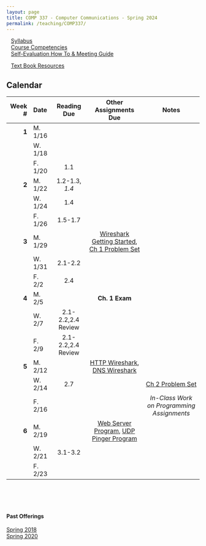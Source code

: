 ```yaml
---
layout: page
title: COMP 337 - Computer Communications - Spring 2024
permalink: /teaching/COMP337/
---
```


&nbsp;&nbsp;&nbsp;[Syllabus](/teaching/COMP337/sp24/comp337-syllabus.pdf)<br>
&nbsp;&nbsp;&nbsp;[Course Competencies](/teaching/COMP337/sp24/comp337-competencies.pdf)<br>
&nbsp;&nbsp;&nbsp;[Self-Evaluation How To & Meeting Guide](/teaching/ungrading/howto-portfolio)<br>

&nbsp;&nbsp;&nbsp;[Text Book Resources](https://gaia.cs.umass.edu/kurose_ross/index.php)<br>


## Calendar

|Week \# | Date | Reading Due | Other Assignments Due | Notes |
| --: | :-- | :---: | :---: | :--: |
| **1** | M. 1/16 | | | |
| | W. 1/18 | |  | |
| | F. 1/20 | 1.1 | | |
| **2** | M. 1/22 | 1.2-1.3, *1.4* | |  |
| | W. 1/24 | 1.4 | | |
| | F. 1/26  | 1.5-1.7| | |
| **3** | M. 1/29 |  | [Wireshark Getting Started](http://www-net.cs.umass.edu/wireshark-labs/Wireshark_Intro_v8.0.pdf), [Ch 1 Problem Set](/teaching/COMP337/sp24/psets/pset1) |  |
| | W. 1/31 | 2.1-2.2 | | |
| | F. 2/2  | 2.4 | | |
| **4** | M. 2/5 | | **Ch. 1 Exam** |  |
| | W. 2/7 | 2.1-2.2,2.4 Review |  | |
| | F. 2/9  | 2.1-2.2,2.4 Review | | |
| **5** | M. 2/12 | | [HTTP Wireshark](http://www-net.cs.umass.edu/wireshark-labs/Wireshark_HTTP_v8.0.pdf), [DNS Wireshark](http://www-net.cs.umass.edu/wireshark-labs/Wireshark_DNS_v8.0.pdf) |  |
| | W. 2/14 | 2.7 | | [Ch 2 Problem Set](/teaching/COMP337/sp24/psets/pset2) |
| | F. 2/16  | | | *In-Class Work on Programming Assignments* |
| **6** | M. 2/19 | | [Web Server Program](https://gaia.cs.umass.edu/kurose_ross/programming/Python_code_only/WebServer_programming_lab_only.pdf), [UDP Pinger Program](https://gaia.cs.umass.edu/kurose_ross/programming/Python_code_only/UDP_Pinger_programming_lab_only.pdf) |  |
| | W. 2/21 | 3.1-3.2 | | |
| | F. 2/23  | | | |


<br><br><br>
#### Past Offerings

[Spring 2018](/teaching/COMP337/sp18/)<br>
[Spring 2020](/teaching/COMP337/sp20/)<br>
